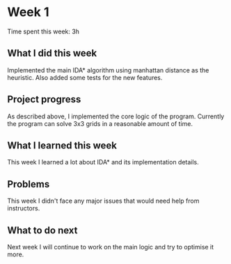 # Week 1

Time spent this week: 3h

## What I did this week

Implemented the main IDA* algorithm using manhattan distance as the heuristic. Also added some tests for the new features. 

## Project progress

As described above, I implemented the core logic of the program. Currently the program can solve 3x3 grids in a reasonable amount of time. 

## What I learned this week

This week I learned a lot about IDA* and its implementation details.

## Problems

This week I didn't face any major issues that would need help from instructors. 

## What to do next

Next week I will continue to work on the main logic and try to optimise it more. 
